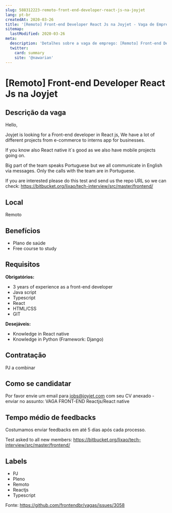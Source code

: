 ```yaml
---
slug: 588312223-remoto-front-end-developer-react-js-na-joyjet
lang: pt-br
createdAt: 2020-03-26
title: '[Remoto] Front-end Developer React Js na Joyjet - Vaga de Emprego'
sitemap:
  lastModified: 2020-03-26
meta:
  description: 'Detalhes sobre a vaga de emprego: [Remoto] Front-end Developer React Js na Joyjet'
  twitter:
    card: summary
    site: '@nawarian'
---
```


# [Remoto] Front-end Developer React Js na Joyjet

##  Descrição da vaga

Hello, 

Joyjet is looking for a Front-end developer in React js, We have a lot of different projects from e-commerce to interns app for businesses.

If you know also React native it´s good as we also have mobile projects going on.

Big part of the team speaks Portuguese but we all communicate in English via messages. Only the calls with the team are in Portuguese. 

If you are interested please do this test and send us the repo URL so we can check: https://bitbucket.org/lixao/tech-interview/src/master/frontend/

## Local

Remoto

## Benefícios

- Plano de saúde
- Free course to study

## Requisitos

**Obrigatórios:**
- 3 years of experience as a front-end developer
- Java script
- Typescript
- React
- HTML/CSS
- GIT

**Desejáveis:**
- Knowledge in React native
- Knowledge in Python (Framework: Django)

## Contratação

PJ a combinar

## Como se candidatar

Por favor envie um email para jobs@joyjet.com com seu CV anexado - enviar no assunto: VAGA FRONT-END Reactjs/React native

## Tempo médio de feedbacks

Costumamos enviar feedbacks em até 5 dias após cada processo.

Test asked to all new members: https://bitbucket.org/lixao/tech-interview/src/master/frontend/

## Labels

- PJ
- Pleno
- Remoto
- Reactjs
- Typescript


Fonte: https://github.com/frontendbr/vagas/issues/3058